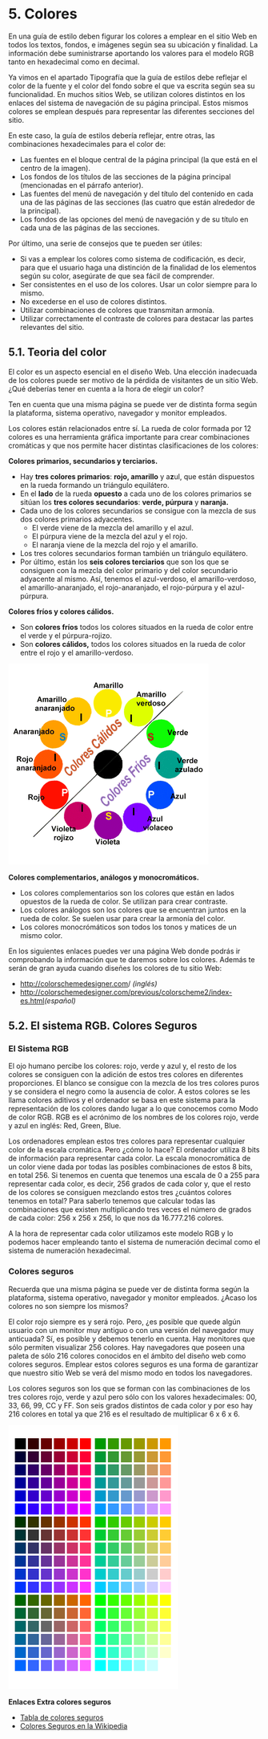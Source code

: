 # 5. Colores

En una guía de estilo deben figurar los colores a emplear en el sitio Web en todos los textos, fondos, e imágenes según sea su ubicación y finalidad. La información debe suministrarse aportando los valores para el modelo RGB tanto en hexadecimal como en decimal.

Ya vimos en el apartado Tipografía que la guía de estilos debe reflejar el color de la fuente y el color del fondo sobre el que va escrita según sea su funcionalidad. En muchos sitios Web, se utilizan colores distintos en los enlaces del sistema de navegación de su página principal. Estos mismos colores se emplean después para representar las diferentes secciones del sitio.

En este caso, la guía de estilos debería reflejar, entre otras, las combinaciones hexadecimales para el color de:

-   Las fuentes en el bloque central de la página principal (la que está en el centro de la imagen).
-   Los fondos de los títulos de las secciones de la página principal (mencionadas en el párrafo anterior).
-   Las fuentes del menú de navegación y del título del contenido en cada una de las páginas de las secciones (las cuatro que están alrededor de la principal).
-   Los fondos de las opciones del menú de navegación y de su título en cada una de las páginas de las secciones.

Por último, una serie de consejos que te pueden ser útiles:

-   Si vas a emplear los colores como sistema de codificación, es decir, para que el usuario haga una distinción de la finalidad de los elementos según su color, asegúrate de que sea fácil de comprender.
-   Ser consistentes en el uso de los colores. Usar un color siempre para lo mismo.
-   No excederse en el uso de colores distintos.
-   Utilizar combinaciones de colores que transmitan armonía.
-   Utilizar correctamente el contraste de colores para destacar las partes relevantes del sitio.

## 5.1. Teoria del color

El color es un aspecto esencial en el diseño Web. Una elección inadecuada de los colores puede ser motivo de la pérdida de visitantes de un sitio Web. ¿Qué deberías tener en cuenta a la hora de elegir un color?

Ten en cuenta que una misma página se puede ver de distinta forma según la plataforma, sistema operativo, navegador y monitor empleados.

Los colores están relacionados entre sí. La rueda de color formada por 12 colores es una herramienta gráfica importante para crear combinaciones cromáticas y que nos permite hacer distintas clasificaciones de los colores:

**Colores primarios, secundarios y terciarios.**

-   Hay **tres colores primarios**: **rojo, amarillo** y a**z**ul, que están dispuestos en la rueda formando un triángulo equilátero.
-   En el **lado** de la rueda **opuesto** a cada uno de los colores primarios se sitúan los **tres colores secundarios**: **verde, púrpura** y **naranja.**
-   Cada uno de los colores secundarios se consigue con la mezcla de sus dos colores primarios adyacentes.
    -   El verde viene de la mezcla del amarillo y el azul.
    -   El púrpura viene de la mezcla del azul y el rojo.
    -   El naranja viene de la mezcla del rojo y el amarillo.
-   Los tres colores secundarios forman también un triángulo equilátero.
-   Por último, están los **seis colores terciarios** que son los que se consiguen con la mezcla del color primario y del color secundario adyacente al mismo. Así, tenemos el azul-verdoso, el amarillo-verdoso, el amarillo-anaranjado, el rojo-anaranjado, el rojo-púrpura y el azul-púrpura.

**Colores fríos y colores cálidos.**

-   Son **colores fríos** todos los colores situados en la rueda de color entre el verde y el púrpura-rojizo.
-   Son **colores cálidos,** todos los colores situados en la rueda de color entre el rojo y el amarillo-verdoso.

![Resultado de imagen de colores primarios, secundarios y terciarios](img/05_01_cirulocormatico.gif)

**Colores complementarios, análogos y monocromáticos.**

-   Los colores complementarios son los colores que están en lados opuestos de la rueda de color. Se utilizan para crear contraste.
-   Los colores análogos son los colores que se encuentran juntos en la rueda de color. Se suelen usar para crear la armonía del color.
-   Los colores monocrómáticos son todos los tonos y matices de un mismo color.

En los siguientes enlaces puedes ver una página Web donde podrás ir comprobando la información que te daremos sobre los colores. Además te serán de gran ayuda cuando diseñes los colores de tu sitio Web:

-   <http://colorschemedesigner.com>/  *(inglés)*
-   <http://colorschemedesigner.com/previous/colorscheme2/index-es.html>*(español)*

## 5.2. El sistema RGB. Colores Seguros

### **El Sistema RGB**

El ojo humano percibe los colores: rojo, verde y azul y, el resto de los colores se consiguen con la adición de estos tres colores en diferentes proporciones. El blanco se consigue con la mezcla de los tres colores puros y se considera el negro como la ausencia de color. A estos colores se les llama colores aditivos y el ordenador se basa en este sistema para la representación de los colores dando lugar a lo que conocemos como Modo de color RGB. RGB es el acrónimo de los nombres de los colores rojo, verde y azul en inglés: Red, Green, Blue.

Los ordenadores emplean estos tres colores para representar cualquier color de la escala cromática. Pero ¿cómo lo hace? El ordenador utiliza 8 bits de información para representar cada color. La escala monocromática de un color viene dada por todas las posibles combinaciones de estos 8 bits, en total 256. Si tenemos en cuenta que tenemos una escala de 0 a 255 para representar cada color, es decir, 256 grados de cada color y, que el resto de los colores se consiguen mezclando estos tres ¿cuántos colores tenemos en total? Para saberlo tenemos que calcular todas las combinaciones que existen multiplicando tres veces el número de grados de cada color: 256 x 256 x 256, lo que nos da 16.777.216 colores.

A la hora de representar cada color utilizamos este modelo RGB y lo podemos hacer empleando tanto el sistema de numeración decimal como el sistema de numeración hexadecimal.

### **Colores seguros**

Recuerda que una misma página se puede ver de distinta forma según la plataforma, sistema operativo, navegador y monitor empleados. ¿Acaso los colores no son siempre los mismos?

El color rojo siempre es y será rojo. Pero, ¿es posible que quede algún usuario con un monitor muy antiguo o con una versión del navegador muy anticuada? Sí, es posible y debemos tenerlo en cuenta. Hay monitores que sólo permiten visualizar 256 colores. Hay navegadores que poseen una paleta de sólo 216 colores conocidos en el ámbito del diseño web como colores seguros. Emplear estos colores seguros es una forma de garantizar que nuestro sitio Web se verá del mismo modo en todos los navegadores.

Los colores seguros son los que se forman con las combinaciones de los tres colores rojo, verde y azul pero sólo con los valores hexadecimales: 00, 33, 66, 99, CC y FF. Son seis grados distintos de cada color y por eso hay 216 colores en total ya que 216 es el resultado de multiplicar 6 x 6 x 6.

![Colores Seguros](img/05_02_couleurs-web.gif)

**Enlaces Extra colores seguros**

- [Tabla de colores seguros](https://htmlcolorcodes.com/es/tabla-de-colores/tabla-de-colores-web-seguros/)
- [Colores Seguros en la Wikipedia](https://es.wikipedia.org/wiki/Colores_web)